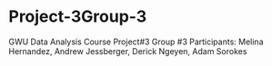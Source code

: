# Project-3Group-3
GWU Data Analysis Course Project#3 Group #3
Participants: Melina Hernandez, Andrew Jessberger, Derick Ngeyen, Adam Sorokes
